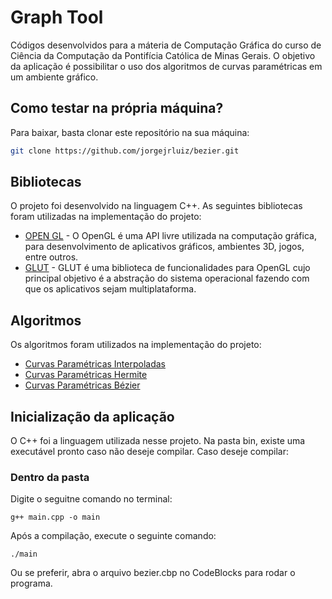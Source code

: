 # Graph Tool
                                                                                               
Códigos desenvolvidos para a máteria de Computação Gráfica do curso de Ciência da Computação da Pontifícia Católica de Minas Gerais. O objetivo da aplicação é possibilitar o uso dos algoritmos de curvas paramétricas em um ambiente gráfico.


## Como testar na própria máquina?

Para baixar, basta clonar este repositório na sua máquina:

```sh
git clone https://github.com/jorgejrluiz/bezier.git
```

## Bibliotecas
O projeto foi desenvolvido na linguagem C++. As seguintes bibliotecas foram utilizadas na implementação do projeto:
- [OPEN GL](https://www.opengl.org) - O OpenGL é uma API livre utilizada na computação gráfica, para desenvolvimento de aplicativos gráficos, ambientes 3D, jogos, entre outros.
- [GLUT](https://pt.wikipedia.org/wiki/GLUT) - GLUT é uma biblioteca de funcionalidades para OpenGL cujo principal objetivo é a abstração do sistema operacional fazendo com que os aplicativos sejam multiplataforma.

## Algoritmos
Os algoritmos foram utilizados na implementação do projeto:
- [Curvas Paramétricas Interpoladas](http://professor.unisinos.br/ltonietto/jed/cgr/curvas)
- [Curvas Paramétricas Hermite](http://www.ic.uff.br/~aconci/Hermite-Splines.pdf)
- [Curvas Paramétricas Bézier](https://pt.wikipedia.org/wiki/Curva_de_Bézier)

## Inicialização da aplicação
O C++ foi a linguagem utilizada nesse projeto. Na pasta bin, existe uma executável pronto caso não deseje compilar. Caso deseje compilar:

### Dentro da pasta
Digite o seguitne comando no terminal:
```
g++ main.cpp -o main
```
Após a compilação, execute o seguinte comando:
```
./main
```
Ou se preferir, abra o arquivo bezier.cbp no CodeBlocks para rodar o programa.

